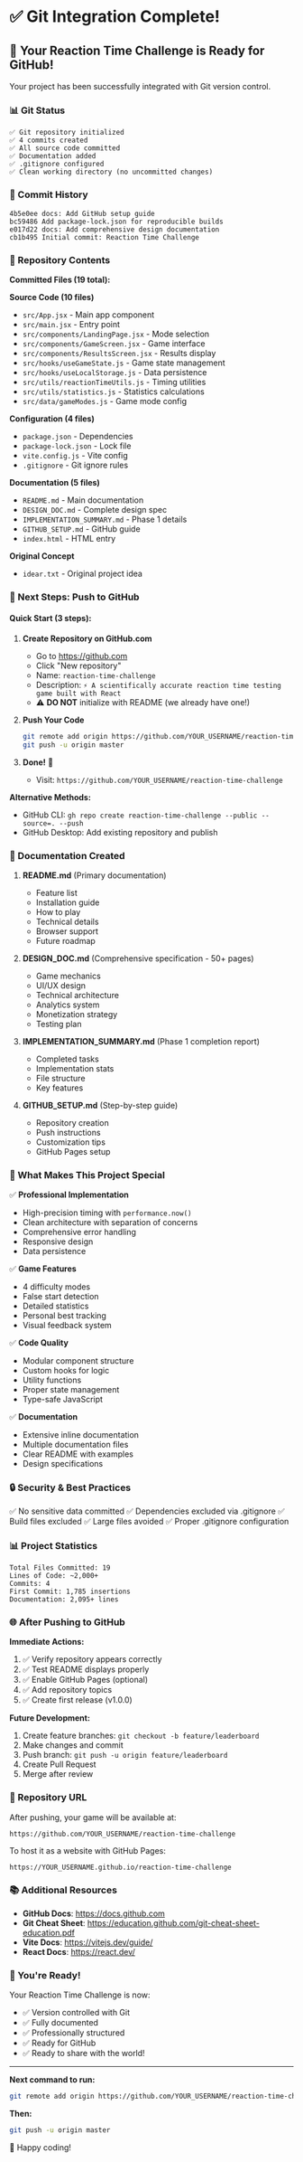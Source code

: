 # ✅ Git Integration Complete!

## 🎉 Your Reaction Time Challenge is Ready for GitHub!

Your project has been successfully integrated with Git version control.

### 📊 Git Status

```
✅ Git repository initialized
✅ 4 commits created
✅ All source code committed
✅ Documentation added
✅ .gitignore configured
✅ Clean working directory (no uncommitted changes)
```

### 📝 Commit History

```
4b5e0ee docs: Add GitHub setup guide
bc59486 Add package-lock.json for reproducible builds
e017d22 docs: Add comprehensive design documentation
cb1b495 Initial commit: Reaction Time Challenge
```

### 📁 Repository Contents

**Committed Files (19 total):**

**Source Code (10 files)**
- `src/App.jsx` - Main app component
- `src/main.jsx` - Entry point
- `src/components/LandingPage.jsx` - Mode selection
- `src/components/GameScreen.jsx` - Game interface
- `src/components/ResultsScreen.jsx` - Results display
- `src/hooks/useGameState.js` - Game state management
- `src/hooks/useLocalStorage.js` - Data persistence
- `src/utils/reactionTimeUtils.js` - Timing utilities
- `src/utils/statistics.js` - Statistics calculations
- `src/data/gameModes.js` - Game mode config

**Configuration (4 files)**
- `package.json` - Dependencies
- `package-lock.json` - Lock file
- `vite.config.js` - Vite config
- `.gitignore` - Git ignore rules

**Documentation (5 files)**
- `README.md` - Main documentation
- `DESIGN_DOC.md` - Complete design spec
- `IMPLEMENTATION_SUMMARY.md` - Phase 1 details
- `GITHUB_SETUP.md` - GitHub guide
- `index.html` - HTML entry

**Original Concept**
- `idear.txt` - Original project idea

### 🚀 Next Steps: Push to GitHub

#### Quick Start (3 steps):

1. **Create Repository on GitHub.com**
   - Go to https://github.com
   - Click "New repository"
   - Name: `reaction-time-challenge`
   - Description: `⚡ A scientifically accurate reaction time testing game built with React`
   - ⚠️ **DO NOT** initialize with README (we already have one!)

2. **Push Your Code**
   ```bash
   git remote add origin https://github.com/YOUR_USERNAME/reaction-time-challenge.git
   git push -u origin master
   ```

3. **Done!** 🎉
   - Visit: `https://github.com/YOUR_USERNAME/reaction-time-challenge`

**Alternative Methods:**
- GitHub CLI: `gh repo create reaction-time-challenge --public --source=. --push`
- GitHub Desktop: Add existing repository and publish

### 📖 Documentation Created

1. **README.md** (Primary documentation)
   - Feature list
   - Installation guide
   - How to play
   - Technical details
   - Browser support
   - Future roadmap

2. **DESIGN_DOC.md** (Comprehensive specification - 50+ pages)
   - Game mechanics
   - UI/UX design
   - Technical architecture
   - Analytics system
   - Monetization strategy
   - Testing plan

3. **IMPLEMENTATION_SUMMARY.md** (Phase 1 completion report)
   - Completed tasks
   - Implementation stats
   - File structure
   - Key features

4. **GITHUB_SETUP.md** (Step-by-step guide)
   - Repository creation
   - Push instructions
   - Customization tips
   - GitHub Pages setup

### 🎨 What Makes This Project Special

✅ **Professional Implementation**
- High-precision timing with `performance.now()`
- Clean architecture with separation of concerns
- Comprehensive error handling
- Responsive design
- Data persistence

✅ **Game Features**
- 4 difficulty modes
- False start detection
- Detailed statistics
- Personal best tracking
- Visual feedback system

✅ **Code Quality**
- Modular component structure
- Custom hooks for logic
- Utility functions
- Proper state management
- Type-safe JavaScript

✅ **Documentation**
- Extensive inline documentation
- Multiple documentation files
- Clear README with examples
- Design specifications

### 🔒 Security & Best Practices

✅ No sensitive data committed
✅ Dependencies excluded via .gitignore
✅ Build files excluded
✅ Large files avoided
✅ Proper .gitignore configuration

### 📊 Project Statistics

```
Total Files Committed: 19
Lines of Code: ~2,000+
Commits: 4
First Commit: 1,785 insertions
Documentation: 2,095+ lines
```

### 🌐 After Pushing to GitHub

**Immediate Actions:**
1. ✅ Verify repository appears correctly
2. ✅ Test README displays properly
3. ✅ Enable GitHub Pages (optional)
4. ✅ Add repository topics
5. ✅ Create first release (v1.0.0)

**Future Development:**
1. Create feature branches: `git checkout -b feature/leaderboard`
2. Make changes and commit
3. Push branch: `git push -u origin feature/leaderboard`
4. Create Pull Request
5. Merge after review

### 🎯 Repository URL

After pushing, your game will be available at:
```
https://github.com/YOUR_USERNAME/reaction-time-challenge
```

To host it as a website with GitHub Pages:
```
https://YOUR_USERNAME.github.io/reaction-time-challenge
```

### 📚 Additional Resources

- **GitHub Docs**: https://docs.github.com
- **Git Cheat Sheet**: https://education.github.com/git-cheat-sheet-education.pdf
- **Vite Docs**: https://vitejs.dev/guide/
- **React Docs**: https://react.dev/

### 🎊 You're Ready!

Your Reaction Time Challenge is now:
- ✅ Version controlled with Git
- ✅ Fully documented
- ✅ Professionally structured
- ✅ Ready for GitHub
- ✅ Ready to share with the world!

---

**Next command to run:**
```bash
git remote add origin https://github.com/YOUR_USERNAME/reaction-time-challenge.git
```

**Then:**
```bash
git push -u origin master
```

🚀 Happy coding!
